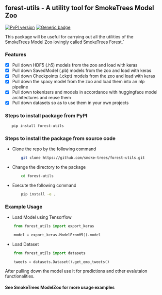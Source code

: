 ## forest-utils - A utility tool for SmokeTrees Model Zoo

[![PyPI version](https://badge.fury.io/py/forest-utils.svg)](https://badge.fury.io/py/forest-utils)  [![Generic badge](https://img.shields.io/badge/modelzoo-website-brightgreen.svg)](https://smoketrees.dev/forest/)

This package will be useful for carrying out all the utilities of the SmokeTrees Model Zoo lovingly called SmokeTrees Forest.`

### Features

- [X] Pull down HDF5 (.h5) models from the zoo and load with keras
- [X] Pull down SavedModel (.pb) models from the zoo and load with keras
- [X] Pull down Checkpoints (.ckpt) models from the zoo and load with keras
- [X] Pull down the spacy model from the zoo and load them into an nlp pipeline
- [X] Pull down tokenizers and models in accordance with huggingface model architectures and reuse them
- [X] Pull down datasets so as to use them in your own projects

### Steps to install package from PyPI

```bash
   pip install forest-utils
```

### Steps to install the package from source code

- Clone the repo by the following command
    ``` bash
        git clone https://github.com/smoke-trees/forest-utils.git
    ```
- Change the directory to the package 
    ``` bash
        cd forest-utils
    ```
- Execute the following command
    ``` bash
        pip install -e .
    ```

### Example Usage 

- Load Model using Tensorflow

``` Python
    from forest_utils import export_keras

    model = export_keras.ModelFromH5().model
```

- Load Dataset

``` Python
    from forest_utils import datasets

    tweets = datasets.Dataset().get_emo_tweets()
```

After pulling down the model use it for predictions and other evalutaion functionalities.

#### See SmokeTrees ModelZoo for more usage examples
